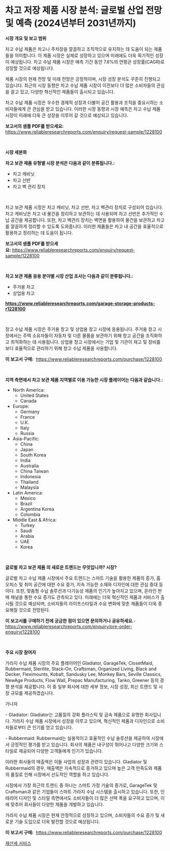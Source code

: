 <p><h1>차고 저장 제품 시장 분석: 글로벌 산업 전망 및 예측 (2024년부터 2031년까지)</h1></p><p><strong>시장 개요 및 보고 범위</strong></p>
<p><p>차고 수납 제품은 차고나 주차장을 깔끔하고 조직적으로 유지하는 데 도움이 되는 제품들을 의미합니다. 이 제품 시장은 실제로 성장하고 있으며 미래에도 더욱 획기적인 성장이 예상됩니다. 차고 수납 제품 시장은 예측 기간 동안 7.6%의 연평균 성장률(CAGR)로 성장할 것으로 예상됩니다. </p><p>제품 시장의 현재 전망 및 미래 전망은 긍정적이며, 시장 성장 분석도 꾸준히 진행되고 있습니다. 최근의 시장 동향은 차고 수납 제품 시장이 이전보다 더 많은 소비자들의 관심을 끌고 있고, 다양한 혁신적인 제품들이 출시되고 있습니다.</p><p>차고 수납 제품 시장은 우수한 경제적 성장과 더불어 공간 활용과 조직을 중요시하는 소비자들에게 큰 관심을 받고 있습니다. 이러한 시장 동향과 시장 예측은 차고 수납 제품 시장이 미래에 더욱 큰 성장을 이루어 갈 것으로 예상되고 있습니다.</p></p>
<p><strong>보고서의 샘플 PDF를 받으세요:</strong> <a href="https://www.reliableresearchreports.com/enquiry/request-sample/1228100">https://www.reliableresearchreports.com/enquiry/request-sample/1228100</a></p>
<p>&nbsp;</p>
<p><strong>시장 세분화</strong></p>
<p><strong>차고 보관 제품 유형별 시장 분석은 다음과 같이 분류됩니다.:</strong></p>
<p><ul><li>차고 캐비닛</li><li>차고 선반</li><li>차고 벽 관리 장치</li></ul></p>
<p>&nbsp;</p>
<p><p>차고 보관 제품 시장은 차고 캐비닛, 차고 선반, 차고 벽관리 장치로 구성되어 있습니다. 차고 캐비닛은 차고 내 물건을 정리하고 보관하는 데 사용되며 차고 선반은 추가적인 수납 공간을 제공합니다. 또한, 차고 벽관리 장치는 벽면을 활용하여 물건을 보관하고 차고를 깔끔하게 정리할 수 있도록 도와줍니다. 이러한 제품들은 차고 내 공간을 효율적으로 활용하고 정리하는 데 도움이 됩니다.</p></p>
<p><strong>보고서의 샘플 PDF를 받으세요:</strong>&nbsp;<a href="https://www.reliableresearchreports.com/enquiry/request-sample/1228100">https://www.reliableresearchreports.com/enquiry/request-sample/1228100</a></p>
<p>&nbsp;</p>
<p><strong> 차고 보관 제품 응용 분야별 시장 산업 조사는 다음과 같이 분류됩니다.:</strong></p>
<p><ul><li>주거용 차고</li><li>상업용 차고</li></ul></p>
<p><strong><a href="https://www.reliableresearchreports.com/garage-storage-products-r1228100">https://www.reliableresearchreports.com/garage-storage-products-r1228100</a></strong></p>
<p>&nbsp;</p>
<p><p>창고 수납 제품 시장은 주거용 창고 및 상업용 창고 시장에 응용됩니다. 주거용 창고 시장에서는 주택 소유자들이 자동차 및 다른 물품을 보관하기 위해 창고 공간을 조직화하고 최적화하는 데 사용됩니다. 상업용 창고 시장에서는 기업 및 기관이 재고 및 장비를 보다 효율적으로 관리하기 위해 창고 수납 제품을 사용합니다.</p></p>
<p><strong>이 보고서 구매:</strong>&nbsp; <a href="https://www.reliableresearchreports.com/purchase/1228100">https://www.reliableresearchreports.com/purchase/1228100</a></p>
<p>&nbsp;</p>
<p><strong>지역 측면에서 차고 보관 제품 지역별로 이용 가능한 시장 플레이어는 다음과 같습니다.:</strong></p>
<p><ul>
    <li>
        North America:
        <ul>
            <li>United States</li>
            <li>Canada</li>
        </ul>
    </li>
    <li>
        Europe:
        <ul>
            <li>Germany</li>
            <li>France</li>
            <li>U.K.</li>
            <li>Italy</li>
            <li>Russia</li>
        </ul>
    </li>
    <li>
        Asia-Pacific:
        <ul>
            <li>China</li>
            <li>Japan</li>
            <li>South Korea</li>
            <li>India</li>
            <li>Australia</li>
            <li>China Taiwan</li>
            <li>Indonesia</li>
            <li>Thailand</li>
            <li>Malaysia</li>
        </ul>
    </li>
    <li>
        Latin America:
        <ul>
            <li>Mexico</li>
            <li>Brazil</li>
            <li>Argentina Korea</li>
            <li>Colombia</li>
        </ul>
    </li>
    <li>
        Middle East & Africa:
        <ul>
            <li>Turkey</li>
            <li>Saudi</li>
            <li>Arabia</li>
            <li>UAE</li>
            <li>Korea</li>
        </ul>
    </li>
    </ul></p>
<p>&nbsp;</p>
<p><strong>글로벌 차고 보관 제품 의 새로운 트렌드는 무엇입니까? 시장?</strong></p>
<p><p>글로벌 차고 수납 제품 시장에서 주요 트렌드는 스마트 기술을 활용한 제품의 증가, 홈 오피스 및 취미 공간에 대한 수요 증가, 지속 가능한 소재와 디자인에 대한 관심 증대 등이다. 또한, 맞춤형 수납 솔루션과 다기능성 제품의 인기가 높아지고 있으며, 온라인 판매 채널을 통한 수요 증가도 관측되고 있다. 미래에는 더욱 혁신적인 제품과 서비스가 출시될 것으로 예상되며, 소비자들의 라이프스타일과 수요 변화에 맞춘 제품들이 더욱 중요해질 것으로 전망된다.</p></p>
<p><strong>이 보고서를 구매하기 전에 궁금한 점이 있으면 문의하거나 공유하세요.</strong>- <a href="https://www.reliableresearchreports.com/enquiry/pre-order-enquiry/1228100">https://www.reliableresearchreports.com/enquiry/pre-order-enquiry/1228100</a></p>
<p>&nbsp;</p>
<p><strong>주요 시장 참여자</strong></p>
<p><p>가라지 수납 제품 시장의 주요 플레이어인 Gladiator, GarageTek, ClosetMaid, Rubbermaid, Sterilite, Stack-On, Craftsman, Organized Living, Black and Decker, Fleximounts, Kobalt, Sandusky Lee, Monkey Bars, Seville Classics, NewAge Products, Flow Wall, Prepac Manufacturing, Tanko, Greener 등의 경쟁 분석을 제공합니다. 이 중 일부 회사에 대한 세부 정보, 시장 성장, 최신 트렌드 및 시장 규모를 제공하겠습니다.</p><p>가나자</p><p>- Gladiator: Gladiator는 고품질의 강화 플라스틱 및 금속 제품으로 유명한 회사입니다. 가라지 수납 제품 시장에서 성장을 이루고 있으며, 혁신적인 제품과 디자인으로 소비자들로부터 큰 인기를 얻고 있습니다.</p><p>- Rubbermaid: Rubbermaid는 실용적이고 효율적인 수납 솔루션을 제공하여 시장에서 긍정적인 평가를 받고 있습니다. 회사의 제품은 내구성이 뛰어나고 다양한 크기와 스타일로 제공되어 다양한 고객들에게 인기가 있습니다.</p><p>이러한 회사들의 매출액은 이들 사업의 성장과 관련이 있습니다. Gladiator 및 Rubbermaid의 경우, 매출액은 지속적으로 증가하고 있으며 높은 고객 만족도와 제품의 품질로 인해 시장에서 선도적인 역할을 하고 있습니다.</p><p>시장에서 가장 최근의 트렌드 중 하나는 스마트 가정 기술의 증가로, GarageTek 및 Craftsman과 같은 기업들이 스마트 가라지 수납 시스템을 출시하고 있습니다. 또한, 인테리어 디자인 및 스타일 측면에서도 소비자들이 더 많은 선택 폭을 요구하고 있으며, 이에 맞추어 회사들이 다양한 제품을 개발하고 있습니다. </p><p>가라지 수납 제품 시장은 현재 안정적으로 성장하고 있으며, 소비자들의 수요 증가 및 새로운 기술 도입으로 더욱 발전할 것으로 예상됩니다.</p></p>
<p><strong>이 보고서 구매:</strong>&nbsp;&nbsp;<a href="https://www.reliableresearchreports.com/purchase/1228100">https://www.reliableresearchreports.com/purchase/1228100</a></p>
<p><p><a href="https://github.com/Madalyell456456/Market-Research-Report-List-1/blob/main/296245529853.md">재산세 서비스</a></p></p>